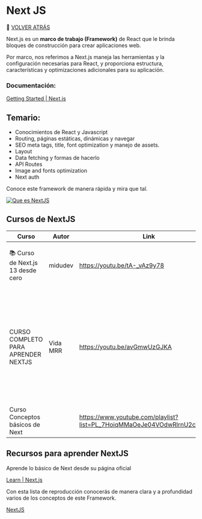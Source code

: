 # Next JS
🚀 [VOLVER ATRÁS](https://github.com/guides4all/Ruta-FrontEnd)

Next.js es un **marco de trabajo (Framework)** de React que le brinda bloques de construcción para crear aplicaciones web.

Por marco, nos referimos a Next.js maneja las herramientas y la configuración necesarias para React, y proporciona estructura, características y optimizaciones adicionales para su aplicación.

### Documentación:

[Getting Started | Next.js](https://nextjs.org/docs/getting-started)

## Temario:

- Conocimientos de React y Javascript
- Routing, páginas estáticas, dinámicas y navegar
- SEO meta tags, title, font optimization y manejo de assets.
- Layout
- Data fetching y formas de hacerlo
- API Routes
- Image and fonts optimization
- Next auth

Conoce este framework de manera rápida y mira que tal.

[![Que es NextJS](https://img.youtube.com/vi/kRV23b1hYzw/0.jpg)](https://www.youtube.com/watch?v=kRV23b1hYzw)


## Cursos de NextJS

| Curso | Autor | Link | Descripción |
| --- | --- | --- | --- |
| 📚 Curso de Next.js 13 desde cero | midudev | https://youtu.be/tA-_vAz9y78 | Crea proyectos con prácticos con la versión 13 de este framework.  |
| CURSO COMPLETO PARA APRENDER NEXTJS | Vida MRR  | https://youtu.be/avGmwUzGJKA | En este curso  vas a aprender a crear una tienda online usando los conceptos más importantes para el manejo de rutas, el data fetching y el manejo del estado con Nextjs. |
| Curso Conceptos básicos de Next |  | https://www.youtube.com/playlist?list=PL_7HoiqMMaOeJe04VOdwRlrnU2cWjJKG5 | Curso de conceptos fundamentales de NextJS |

## Recursos para aprender NextJS

Aprende lo básico de Next desde su página oficial

[Learn | Next.js](https://nextjs.org/learn/basics/create-nextjs-app)

Con esta lista de reproducción conocerás de manera clara y a profundidad varios de los conceptos de este Framework.

[NextJS](https://www.youtube.com/playlist?list=PLTg7E2ObeSjYBCu9d3DPWijlFmhfccd_M)
